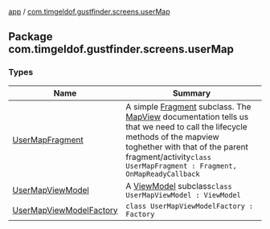 [app](../index.md) / [com.timgeldof.gustfinder.screens.userMap](./index.md)

## Package com.timgeldof.gustfinder.screens.userMap

### Types

| Name | Summary |
|---|---|
| [UserMapFragment](-user-map-fragment/index.md) | A simple [Fragment](#) subclass. The [MapView](#) documentation tells us that we need to call the lifecycle methods of the mapview toghether with that of the parent fragment/activity`class UserMapFragment : Fragment, OnMapReadyCallback` |
| [UserMapViewModel](-user-map-view-model/index.md) | A [ViewModel](#) subclass`class UserMapViewModel : ViewModel` |
| [UserMapViewModelFactory](-user-map-view-model-factory/index.md) | `class UserMapViewModelFactory : Factory` |
